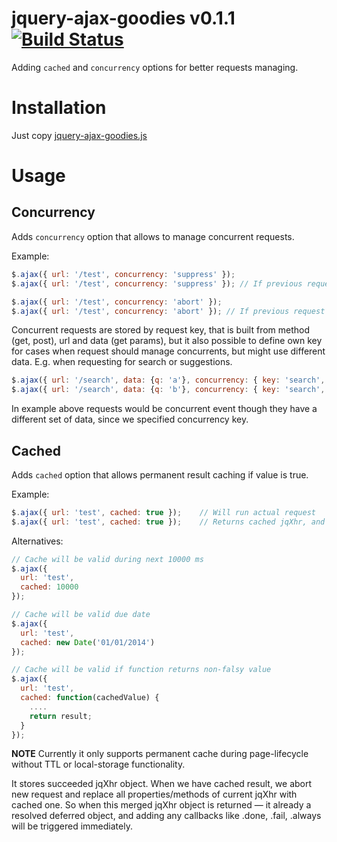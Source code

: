 jquery-ajax-goodies v0.1.1 [![Build Status](https://travis-ci.org/fantactuka/jquery-ajax-goodies.png?branch=master)](https://travis-ci.org/fantactuka/jquery-ajax-goodies)
==================

Adding `cached` and `concurrency` options for better requests managing.

# Installation
Just copy [jquery-ajax-goodies.js](https://raw.github.com/fantactuka/jquery-ajax-goodies/master/jquery-ajax-goodies.js)

# Usage
## Concurrency 

Adds `concurrency` option that allows to manage concurrent requests.

Example:

```js
$.ajax({ url: '/test', concurrency: 'suppress' });
$.ajax({ url: '/test', concurrency: 'suppress' }); // If previous request is not finished yet, will abort it

$.ajax({ url: '/test', concurrency: 'abort' });
$.ajax({ url: '/test', concurrency: 'abort' }); // If previous request is not finished yet, will abort new one
```

Concurrent requests are stored by request key, that is built from method (get, post), url and data (get params),
but it also possible to define own key for cases when request should manage concurrents, but might use
different data. E.g. when requesting for search or suggestions.

```js
$.ajax({ url: '/search', data: {q: 'a'}, concurrency: { key: 'search', type: 'suppress' } });
$.ajax({ url: '/search', data: {q: 'b'}, concurrency: { key: 'search', type: 'suppress' } });
```

In example above requests would be concurrent event though they have a different set of data, since
we specified concurrency key. 

## Cached

Adds `cached` option that allows permanent result caching if value is true.

Example:
```js
$.ajax({ url: 'test', cached: true });    // Will run actual request
$.ajax({ url: 'test', cached: true });    // Returns cached jqXhr, and does not run request
```

Alternatives:
```js
// Cache will be valid during next 10000 ms
$.ajax({ 
  url: 'test', 
  cached: 10000 
}); 

// Cache will be valid due date
$.ajax({ 
  url: 'test', 
  cached: new Date('01/01/2014') 
}); 

// Cache will be valid if function returns non-falsy value
$.ajax({ 
  url: 'test', 
  cached: function(cachedValue) {
    ....
    return result;
  } 
}); 
```

**NOTE**
Currently it only supports permanent cache during page-lifecycle without
TTL or local-storage functionality.

It stores succeeded jqXhr object. When we have cached result, we abort
new request and replace all properties/methods of current jqXhr with cached one. So
when this merged jqXhr object is returned — it already a resolved deferred object,
and adding any callbacks like .done, .fail, .always will be triggered immediately.
